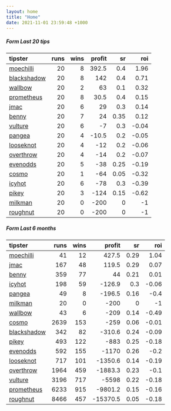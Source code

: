 ```yaml
---   
layout: home  
title: "Home"   
date: 2021-11-01 23:59:48 +1000  
---   
```



##### Form Last 20 tips   

| tipster                                                         |   runs |   wins |   profit |   sr |   roi |
|:----------------------------------------------------------------|-------:|-------:|---------:|-----:|------:|
| [moechilli](https://mrwayneo.github.io/tips/moechilli.html)     |     20 |      8 |    392.5 | 0.4  |  1.96 |
| [blackshadow](https://mrwayneo.github.io/tips/blackshadow.html) |     20 |      8 |    142   | 0.4  |  0.71 |
| [wallbow](https://mrwayneo.github.io/tips/wallbow.html)         |     20 |      2 |     63   | 0.1  |  0.32 |
| [prometheus](https://mrwayneo.github.io/tips/prometheus.html)   |     20 |      8 |     30.5 | 0.4  |  0.15 |
| [jmac](https://mrwayneo.github.io/tips/jmac.html)               |     20 |      6 |     29   | 0.3  |  0.14 |
| [benny](https://mrwayneo.github.io/tips/benny.html)             |     20 |      7 |     24   | 0.35 |  0.12 |
| [vulture](https://mrwayneo.github.io/tips/vulture.html)         |     20 |      6 |     -7   | 0.3  | -0.04 |
| [pangea](https://mrwayneo.github.io/tips/pangea.html)           |     20 |      4 |    -10.5 | 0.2  | -0.05 |
| [looseknot](https://mrwayneo.github.io/tips/looseknot.html)     |     20 |      4 |    -12   | 0.2  | -0.06 |
| [overthrow](https://mrwayneo.github.io/tips/overthrow.html)     |     20 |      4 |    -14   | 0.2  | -0.07 |
| [evenodds](https://mrwayneo.github.io/tips/evenodds.html)       |     20 |      5 |    -38   | 0.25 | -0.19 |
| [cosmo](https://mrwayneo.github.io/tips/cosmo.html)             |     20 |      1 |    -64   | 0.05 | -0.32 |
| [icyhot](https://mrwayneo.github.io/tips/icyhot.html)           |     20 |      6 |    -78   | 0.3  | -0.39 |
| [pikey](https://mrwayneo.github.io/tips/pikey.html)             |     20 |      3 |   -124   | 0.15 | -0.62 |
| [milkman](https://mrwayneo.github.io/tips/milkman.html)         |     20 |      0 |   -200   | 0    | -1    |
| [roughnut](https://mrwayneo.github.io/tips/roughnut.html)       |     20 |      0 |   -200   | 0    | -1    |

##### Form Last 6 months   

| tipster                                                         |   runs |   wins |   profit |   sr |   roi |
|:----------------------------------------------------------------|-------:|-------:|---------:|-----:|------:|
| [moechilli](https://mrwayneo.github.io/tips/moechilli.html)     |     41 |     12 |    427.5 | 0.29 |  1.04 |
| [jmac](https://mrwayneo.github.io/tips/jmac.html)               |    167 |     48 |    119.5 | 0.29 |  0.07 |
| [benny](https://mrwayneo.github.io/tips/benny.html)             |    359 |     77 |     44   | 0.21 |  0.01 |
| [icyhot](https://mrwayneo.github.io/tips/icyhot.html)           |    198 |     59 |   -126.9 | 0.3  | -0.06 |
| [pangea](https://mrwayneo.github.io/tips/pangea.html)           |     49 |      8 |   -196.5 | 0.16 | -0.4  |
| [milkman](https://mrwayneo.github.io/tips/milkman.html)         |     20 |      0 |   -200   | 0    | -1    |
| [wallbow](https://mrwayneo.github.io/tips/wallbow.html)         |     43 |      6 |   -209   | 0.14 | -0.49 |
| [cosmo](https://mrwayneo.github.io/tips/cosmo.html)             |   2639 |    153 |   -259   | 0.06 | -0.01 |
| [blackshadow](https://mrwayneo.github.io/tips/blackshadow.html) |    342 |     82 |   -310.6 | 0.24 | -0.09 |
| [pikey](https://mrwayneo.github.io/tips/pikey.html)             |    493 |    122 |   -883   | 0.25 | -0.18 |
| [evenodds](https://mrwayneo.github.io/tips/evenodds.html)       |    592 |    155 |  -1170   | 0.26 | -0.2  |
| [looseknot](https://mrwayneo.github.io/tips/looseknot.html)     |    717 |    101 |  -1350.6 | 0.14 | -0.19 |
| [overthrow](https://mrwayneo.github.io/tips/overthrow.html)     |   1964 |    459 |  -1883.3 | 0.23 | -0.1  |
| [vulture](https://mrwayneo.github.io/tips/vulture.html)         |   3196 |    717 |  -5598   | 0.22 | -0.18 |
| [prometheus](https://mrwayneo.github.io/tips/prometheus.html)   |   6233 |    915 |  -9801.2 | 0.15 | -0.16 |
| [roughnut](https://mrwayneo.github.io/tips/roughnut.html)       |   8466 |    457 | -15370.5 | 0.05 | -0.18 |